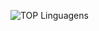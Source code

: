 ![TOP Linguagens](https://github-readme-stats.vercel.app/api/top-langs/?username=RicardoPontesS&layout=compact&theme=dracula)
